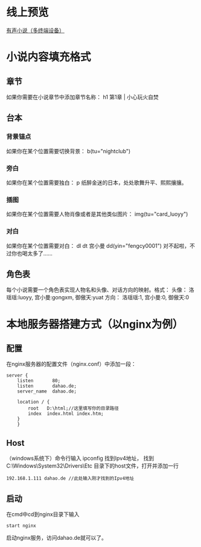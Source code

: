 # 线上预览

[有声小说（多终端设备）](http://dahao.de/xiaoshuo/)

# 小说内容填充格式

## 章节

如果你需要在小说章节中添加章节名称：
    h1 第1章 | 小心玩火自焚
## 台本

### 背景锚点

如果你在某个位置需要切换背景：
    b(tu="nightclub")
### 旁白

如果你在某个位置需要独白：
    p 纸醉金迷的日本，处处歌舞升平、熙熙攘攘。
    
### 插图

如果你在某个位置需要人物肖像或者是其他类似图片：
    img(tu="card_luoyy")
    
### 对白

如果你在某个位置需要对白：
    dl
        dt 宫小曼
        dd(yin="fengcy0001") 对不起啦，不过你也喝太多了……
## 角色表

每个小说需要一个角色表实现人物名和头像、对话方向的映射。格式：
头像：
洛瑶瑶:luoyy,
宫小曼:gongxm,
御傲天:yuat
方向：
洛瑶瑶:1,
宫小曼:0,
御傲天:0

# 本地服务器搭建方式（以nginx为例）

## 配置

在nginx服务器的配置文件（nginx.conf）中添加一段：

	server {
		listen       80;
		listen       dahao.de;
		server_name  dahao.de;

		location / {
		    root   D:\html;//这里填写你的目录路径
		    index  index.html index.htm;
		}
    	}
	
## Host

（windows系统下）命令行输入 ipconfig 找到Ipv4地址，
找到 C:\Windows\System32\Drivers\Etc 目录下的host文件，打开并添加一行

	192.168.1.111 dahao.de //此处输入刚才找到的Ipv4地址

## 启动

在cmd中cd到nginx目录下输入

	start nginx
	
启动nginx服务，访问dahao.de就可以了。
